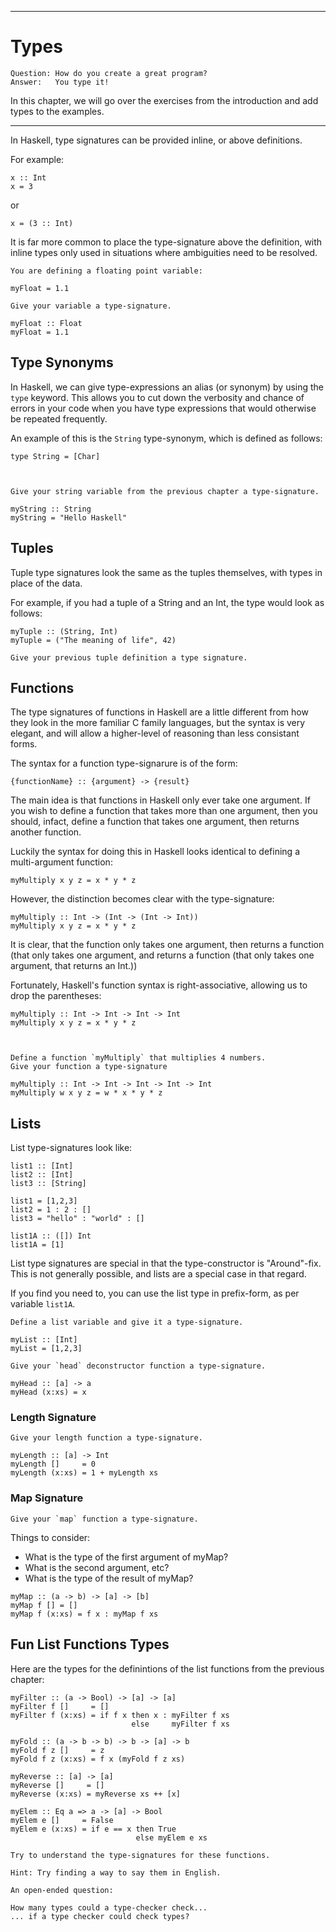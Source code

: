 
---

# Types

```note.notitle
Question: How do you create a great program?
Answer:   You type it!
```

In this chapter, we will go over the exercises from the introduction
and add types to the examples.

----

In Haskell, type signatures can be provided inline, or above definitions.

For example:

~~~{data-language=haskell data-filter=./resources/scripts/check.sh}
x :: Int
x = 3
~~~

or

~~~{data-language=haskell data-filter=./resources/scripts/check.sh}
x = (3 :: Int)
~~~

It is far more common to place the type-signature above the definition,
with inline types only used in situations where ambiguities need
to be resolved.

<div class="important">

~~~ {.instruction .nobefore}
You are defining a floating point variable:
~~~

~~~{data-language=haskell data-filter=./resources/scripts/check.sh}
myFloat = 1.1
~~~

```instruction
Give your variable a type-signature.
```

~~~{data-language=haskell .answer data-filter=./resources/scripts/check.sh}
myFloat :: Float
myFloat = 1.1
~~~

</div>

## Type Synonyms

In Haskell, we can give type-expressions an alias (or synonym) by
using the `type` keyword. This allows you to cut down the verbosity
and chance of errors
in your code when you have type expressions that would otherwise
be repeated frequently.

An example of this is the `String` type-synonym, which is defined as
follows:

~~~{data-language=haskell .nocheck}
type String = [Char]
~~~

```instruction
 

Give your string variable from the previous chapter a type-signature.
```

~~~{data-language=haskell .answer data-filter=./resources/scripts/check.sh}
myString :: String
myString = "Hello Haskell"
~~~

## Tuples

Tuple type signatures look the same as the tuples themselves, with
types in place of the data.

For example, if you had a tuple of a String and an Int, the type
would look as follows:

~~~{data-language=haskell data-filter=./resources/scripts/check.sh}
myTuple :: (String, Int)
myTuple = ("The meaning of life", 42)
~~~

```instruction
Give your previous tuple definition a type signature.
```

## Functions

The type signatures of functions in Haskell are a little different
from how they look in the more familiar C family languages,
but the syntax is very elegant, and will allow a higher-level of
reasoning than less consistant forms.

The syntax for a function type-signarure is of the form:

~~~{data-language=haskell .nocheck}
{functionName} :: {argument} -> {result}
~~~

The main idea is that functions in Haskell only ever take one
argument. If you wish to define a function that takes more
than one argument, then you should, infact, define a function
that takes one argument, then returns another function.

Luckily the syntax for doing this in Haskell looks identical
to defining a multi-argument function:

~~~{data-language=haskell data-filter=./resources/scripts/check.sh}
myMultiply x y z = x * y * z
~~~

However, the distinction becomes clear with the type-signature:

~~~{data-language=haskell data-filter=./resources/scripts/check.sh}
myMultiply :: Int -> (Int -> (Int -> Int))
myMultiply x y z = x * y * z
~~~

It is clear, that the function only takes one argument, then returns a function
(that only takes one argument, and returns a function
(that only takes one argument, that returns an Int.))

Fortunately, Haskell's function syntax is right-associative, allowing us to
drop the parentheses:

~~~{data-language=haskell data-filter=./resources/scripts/check.sh}
myMultiply :: Int -> Int -> Int -> Int
myMultiply x y z = x * y * z
~~~

```instruction
 

Define a function `myMultiply` that multiplies 4 numbers.
Give your function a type-signature
```

~~~{data-language=haskell .answer data-filter=./resources/scripts/check.sh}
myMultiply :: Int -> Int -> Int -> Int -> Int
myMultiply w x y z = w * x * y * z
~~~

## Lists

List type-signatures look like:

~~~{data-language=haskell data-filter=./resources/scripts/check.sh}
list1 :: [Int]
list2 :: [Int]
list3 :: [String]

list1 = [1,2,3]
list2 = 1 : 2 : []
list3 = "hello" : "world" : []

list1A :: ([]) Int
list1A = [1]
~~~

List type signatures are special in that the type-constructor is "Around"-fix.
This is not generally possible, and lists are a special case in that regard.

If you find you need to, you can use the list type in prefix-form, as per variable
`list1A`.

```instruction
Define a list variable and give it a type-signature.
```

~~~{data-language=haskell .answer data-filter=./resources/scripts/check.sh}
myList :: [Int]
myList = [1,2,3]
~~~

```instruction
Give your `head` deconstructor function a type-signature.
```

~~~{data-language=haskell .answer data-filter=./resources/scripts/check.sh}
myHead :: [a] -> a
myHead (x:xs) = x
~~~

### Length Signature

```instruction
Give your length function a type-signature.
```

~~~{data-language=haskell .answer data-filter=./resources/scripts/check.sh} 
myLength :: [a] -> Int
myLength []     = 0
myLength (x:xs) = 1 + myLength xs
~~~

### Map Signature

```instruction
Give your `map` function a type-signature.
```

Things to consider:

* What is the type of the first argument of myMap?
* What is the second argument, etc?
* What is the type of the result of myMap?

~~~{.answer data-language=haskell data-filter=./resources/scripts/check.sh}
myMap :: (a -> b) -> [a] -> [b]
myMap f [] = []
myMap f (x:xs) = f x : myMap f xs
~~~

## Fun List Functions Types

Here are the types for the definintions of the list functions from the previous chapter:

~~~{data-language=haskell data-filter=./resources/scripts/check.sh}
myFilter :: (a -> Bool) -> [a] -> [a]
myFilter f []     = []
myFilter f (x:xs) = if f x then x : myFilter f xs
                           else     myFilter f xs

myFold :: (a -> b -> b) -> b -> [a] -> b
myFold f z []     = z
myFold f z (x:xs) = f x (myFold f z xs)

myReverse :: [a] -> [a]
myReverse []     = []
myReverse (x:xs) = myReverse xs ++ [x]

myElem :: Eq a => a -> [a] -> Bool
myElem e []     = False
myElem e (x:xs) = if e == x then True
                            else myElem e xs
~~~

```instruction
Try to understand the type-signatures for these functions.

Hint: Try finding a way to say them in English.
```

```open
An open-ended question:

How many types could a type-checker check...
... if a type checker could check types?
```
